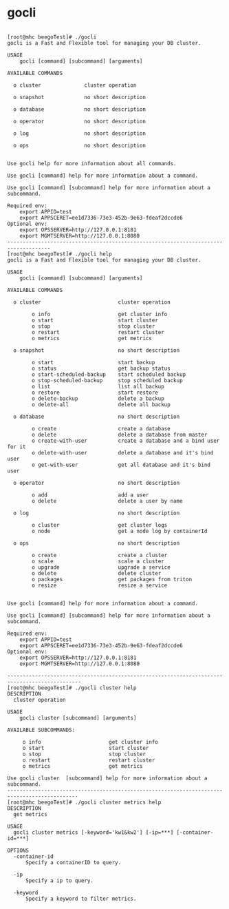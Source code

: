 gocli
==============

<pre><code>
[root@mhc beegoTest]# ./gocli
gocli is a Fast and Flexible tool for managing your DB cluster.

USAGE
    gocli [command] [subcommand] [arguments]

AVAILABLE COMMANDS

  o cluster              cluster operation

  o snapshot             no short description

  o database             no short description

  o operator             no short description

  o log                  no short description

  o ops                  no short description


Use gocli help for more information about all commands.

Use gocli [command] help for more information about a command.

Use gocli [command] [subcommand] help for more information about a subcommand.

Required env:
    export APPID=test
    export APPSCERET=ee1d7336-73e3-452b-9e63-fdeaf2dccde6
Optional env:
    export OPSSERVER=http://127.0.0.1:8181
    export MGMTSERVER=http://127.0.0.1:8080
------------------------------------------------------------------------------------
[root@mhc beegoTest]# ./gocli help
gocli is a Fast and Flexible tool for managing your DB cluster.

USAGE
    gocli [command] [subcommand] [arguments]

AVAILABLE COMMANDS

  o cluster                         cluster operation

        o info                      get cluster info
        o start                     start cluster
        o stop                      stop cluster
        o restart                   restart cluster
        o metrics                   get metrics

  o snapshot                        no short description

        o start                     start backup
        o status                    get backup status
        o start-scheduled-backup    start scheduled backup
        o stop-scheduled-backup     stop scheduled backup
        o list                      list all backup
        o restore                   start restore
        o delete-backup             delete a backup
        o delete-all                delete all backup

  o database                        no short description

        o create                    create a database
        o delete                    delete a database from master
        o create-with-user          create a database and a bind user for it
        o delete-with-user          delete a database and it's bind user
        o get-with-user             get all database and it's bind user

  o operator                        no short description

        o add                       add a user
        o delete                    delete a user by name

  o log                             no short description

        o cluster                   get cluster logs
        o node                      get a node log by containerId

  o ops                             no short description

        o create                    create a cluster
        o scale                     scale a cluster
        o upgrade                   upgrade a service
        o delete                    delete cluster
        o packages                  get packages from triton
        o resize                    resize a service


Use gocli [command] help for more information about a command.

Use gocli [command] [subcommand] help for more information about a subcommand.

Required env:
    export APPID=test
    export APPSCERET=ee1d7336-73e3-452b-9e63-fdeaf2dccde6
Optional env:
    export OPSSERVER=http://127.0.0.1:8181
    export MGMTSERVER=http://127.0.0.1:8080

----------------------------------------------------------------------------------------------
[root@mhc beegoTest]# ./gocli cluster help
DESCRIPTION
  cluster operation

USAGE
    gocli cluster [subcommand] [arguments]

AVAILABLE SUBCOMMANDS:

     o info                      get cluster info
     o start                     start cluster
     o stop                      stop cluster
     o restart                   restart cluster
     o metrics                   get metrics

Use gocli cluster  [subcommand] help for more information about a subcommand.
---------------------------------------------------------------------------------------------
[root@mhc beegoTest]# ./gocli cluster metrics help
DESCRIPTION
  get metrics

USAGE
  gocli cluster metrics [-keyword='kw1&kw2'] [-ip=***] [-container-id=***]

OPTIONS
  -container-id
      Specify a containerID to query.

  -ip
      Specify a ip to query.

  -keyword
      Specify a keyword to filter metrics.



</code></pre>